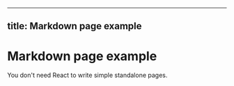 <!-- Source: /Users/mzahirudeen/playwright-framework-dev/docs-site/src/pages/markdown-page.md -->

---
title: Markdown page example
---

# Markdown page example

You don't need React to write simple standalone pages.
